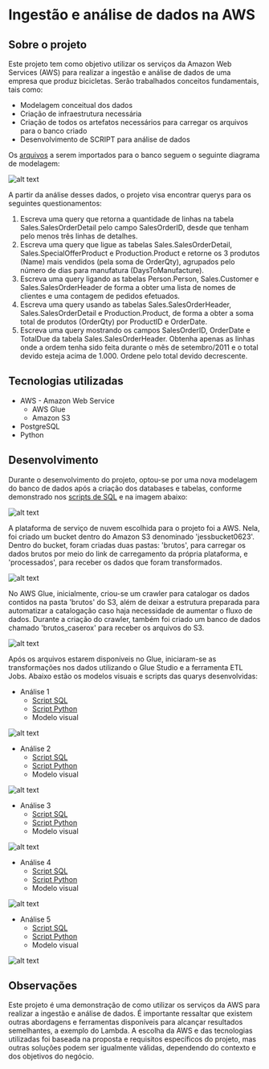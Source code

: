 # Ingestão e análise de dados na AWS

## Sobre o projeto

Este projeto tem como objetivo utilizar os serviços da Amazon Web Services (AWS) para realizar a ingestão e análise de dados de uma empresa que produz bicicletas. Serão trabalhados conceitos fundamentais, tais como:
- Modelagem conceitual dos dados
- Criação de infraestrutura necessária
- Criação de todos os artefatos necessários para carregar os arquivos para o banco criado
- Desenvolvimento de SCRIPT para análise de dados

Os [arquivos](arquivos_csv)  a serem importados para o banco seguem o seguinte diagrama de modelagem:


![alt text](imagens/relacionamento.png)


A partir da análise desses dados, o projeto visa encontrar querys para os seguintes questionamentos:

1.	Escreva uma query que retorna a quantidade de linhas na tabela Sales.SalesOrderDetail pelo campo SalesOrderID, desde que tenham pelo menos três linhas de detalhes.
2.	Escreva uma query que ligue as tabelas Sales.SalesOrderDetail, Sales.SpecialOfferProduct e Production.Product e retorne os 3 produtos (Name) mais vendidos (pela soma de OrderQty),   agrupados pelo número de dias para manufatura (DaysToManufacture).
3.	Escreva uma query ligando as tabelas Person.Person, Sales.Customer e Sales.SalesOrderHeader de forma a obter uma lista de nomes de clientes e uma contagem de pedidos efetuados.
4.	Escreva uma query usando as tabelas Sales.SalesOrderHeader, Sales.SalesOrderDetail e Production.Product, de forma a obter a soma total de produtos (OrderQty) por ProductID e OrderDate.
5.	Escreva uma query mostrando os campos SalesOrderID, OrderDate e TotalDue da tabela Sales.SalesOrderHeader. Obtenha apenas as linhas onde a ordem tenha sido feita durante o mês de setembro/2011 e o total devido esteja acima de 1.000. Ordene pelo total devido decrescente.


## Tecnologias utilizadas
- AWS - Amazon Web Service
  -  AWS Glue
  -  Amazon S3
- PostgreSQL
- Python

## Desenvolvimento
Durante o desenvolvimento do projeto, optou-se por uma nova modelagem do banco de dados após a criação dos databases e tabelas, conforme demonstrado nos  [scripts de SQL](scripts/SQL_database) e na imagem abaixo:


![alt text](imagens/novo_modelo.JPG)



A plataforma de serviço de nuvem escolhida para o projeto foi a AWS. Nela, foi criado um bucket dentro do Amazon S3 denominado 'jessbucket0623'. Dentro do bucket, foram criadas duas pastas: 'brutos', para carregar os dados brutos por meio do link de carregamento da própria plataforma, e 'processados', para receber os dados que foram transformados.



![alt text](imagens/carga_bruto_S3.png)




No AWS Glue, inicialmente, criou-se um crawler para catalogar os dados contidos na pasta 'brutos' do S3, além de deixar a estrutura preparada para automatizar a catalogação caso haja necessidade de aumentar o fluxo de dados. Durante a criação do crawler, também foi criado um banco de dados chamado 'brutos_caserox' para receber os arquivos do S3.


![alt text](imagens/crawler.png)



Após os arquivos estarem disponíveis no Glue, iniciaram-se as transformações nos dados utilizando o Glue Studio e a ferramenta ETL Jobs. Abaixo estão os modelos visuais e scripts das quarys desenvolvidas:

- Análise 1
  -  [Script SQL](scripts/SQL_analysis/analise_1)
  -  [Script Python](scripts/PYTHON_analysis/analise_1)
  -  Modelo visual

![alt text](imagens/analise_1.png)


- Análise 2
  -  [Script SQL](scripts/SQL_analysis/analise2)
  -  [Script Python](scripts/PYTHON_analysis/analise_2)
  -  Modelo visual

![alt text](imagens/analise_2.png)


- Análise 3
  -  [Script SQL](scripts/SQL_analysis/analise_3)
  -  [Script Python](scripts/PYTHON_analysis/analise_3)
  -  Modelo visual

![alt text](imagens/analise_3.png)


- Análise 4
  -  [Script SQL](scripts/SQL_analysis/analise_4)
  -  [Script Python](scripts/PYTHON_analysis/analise_4)
  -  Modelo visual

![alt text](imagens/analise_4.png)


- Análise 5
  -  [Script SQL](scripts/SQL_analysis/analise_5)
  -  [Script Python](scripts/PYTHON_analysis/analise_5)
  -  Modelo visual

![alt text](imagens/analise_5.png)


## Observações
Este projeto é uma demonstração de como utilizar os serviços da AWS para realizar a ingestão e análise de dados. É importante ressaltar que existem outras abordagens e ferramentas disponíveis para alcançar resultados semelhantes, a exemplo do Lambda. A escolha da AWS e das tecnologias utilizadas foi baseada na proposta e requisitos específicos do projeto, mas outras soluções podem ser igualmente válidas, dependendo do contexto e dos objetivos do negócio.



